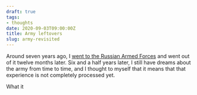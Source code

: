 ```yaml
---
draft: true
tags:
- thoughts
date: 2020-09-03T09:00:00Z
title: Army leftovers
slug: army-revisited
---
```


Around seven years ago, I [went to the Russian Armed Forces](/tags/army/) and went out of it twelve months later. Six and a half years later, I still have dreams about the army from time to time, and I thought to myself that it means that that experience is not completely processed yet.

What it
